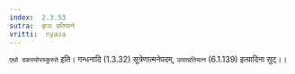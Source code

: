 ```yaml
---
index:  2.3.53
sutra:  कृञः प्रतियत्ने
vritti:  nyasa
---
```


`एथो दकस्योपस्कुरुते` इति। गन्धनादि (1.3.32) सूत्रेणात्मनेपदम्, `उपात्प्रतियत्न` (6.1.139) इत्यादिना सुट्।।

